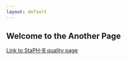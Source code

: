 ```yaml
---
layout: default
---
```


## Welcome to the Another Page

[Link to StaPH-B quality page](https://staph-b.github.io/pages/quality.html)
